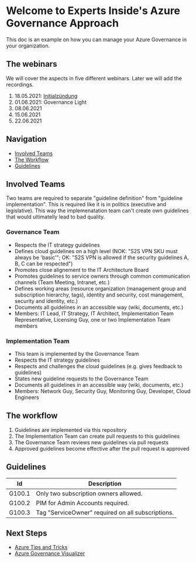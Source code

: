 # Welcome to Experts Inside's Azure Governance Approach

This doc is an example on how you can manage your Azure Governance in your organization.

## The webinars

We will cover the aspects in five different webinars. Later we will add the recordings.

1. 18.05.2021: [Initialzündung](https://www.eventbrite.ch/e/webinar-hiking-to-mount-azure-governance-initialzundung-tickets-153506487035)
2. 01.06.2021: Governance Light
3. 08.06.2021
4. 15.06.2021
5. 22.06.2021

## Navigation 

- [Involved Teams](#involved-teams)
- [The Workflow](#the-workflow)
- [Guidelines](#guidelines)

## Involved Teams

Two teams are required to separate "guideline definition" from "guideline implementation". This is required like it is in politics (executive and legislative). This way the implemenatation team can't create own guidelines that would ultimatelly lead to bad quality.

### Governance Team

- Respects the IT strategy guidelines
- Defines cloud guidelines on a high level (NOK: "S2S VPN SKU must always be 'basic'"; OK: "S2S VPN is allowed if the security guidelines A, B, C can be respected")
- Promotes close alignement to the IT Architecture Board
- Promotes guidelines to service owners through common communication channels (Team Meeting, Intranet, etc.)
- Defines working areas (resource organization (management group and subscription hierarchy, tags), identity and security, cost management, security and identity, etc.)
- Documents all guidelines in an accessible way (wiki, documents, etc.)
- Members: IT Lead, IT Strategy, IT Architect, Implementation Team Representative, Licensing Guy, one or two Implementation Team members

### Implementation Team

- This team is implemented by the Governance Team
- Respects the IT strategy guidelines
- Respects and challenges the cloud guidelines (e.g. gives feedback to guidelines)
- States new guideline requests to the Governance Team
- Documents all guidelines in an accessible way (wiki, documents, etc.)
- Members: Network Guy, Security Guy, Monitoring Guy, Developer, Cloud Engineers

## The workflow

1. Guidelines are implemented via this repository
3. The Implementation Team can create pull requests to this guidelines
4. The Governance Team reviews new guidelines via pull requests
5. Approved guidelines become effective after the pull request is approved


## Guidelines

Id | Description
------------ | -------------
G100.1 | Only two subscription owners allowed.
G100.2 | PIM for Admin Accounts required.
G100.3 | Tag "ServiceOwner" required on all subscriptions.



## Next Steps

- [Azure Tips and Tricks](https://microsoft.github.io/AzureTipsAndTricks)
- [Azure Governance Visualizer](https://github.com/microsoft/CloudAdoptionFramework/tree/master/govern/AzureGovernanceVisualizer)
